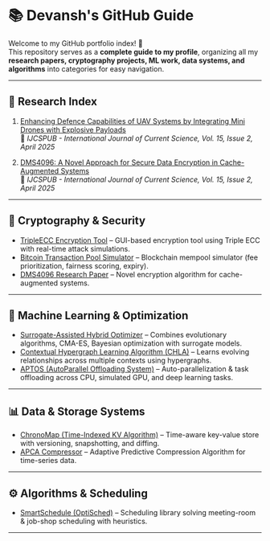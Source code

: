 # 📚 Devansh's GitHub Guide

Welcome to my GitHub portfolio index! 🚀  
This repository serves as a **complete guide to my profile**, organizing all my **research papers, cryptography projects, ML work, data systems, and algorithms** into categories for easy navigation.  

---

## 🧪 Research Index
1. [Enhancing Defence Capabilities of UAV Systems by Integrating Mini Drones with Explosive Payloads](https://github.com/Devansh-567/Research-Paper---UAV-system)  
   📄 *IJCSPUB - International Journal of Current Science, Vol. 15, Issue 2, April 2025*  

2. [DMS4096: A Novel Approach for Secure Data Encryption in Cache-Augmented Systems](https://github.com/Devansh-567/Research-Paper---DMS4096)  
   📄 *IJCSPUB - International Journal of Current Science, Vol. 15, Issue 2, April 2025*  

---

## 🔐 Cryptography & Security
- [TripleECC Encryption Tool](https://github.com/Devansh-567/TripleECC-Encryption-Tool) – GUI-based encryption tool using Triple ECC with real-time attack simulations.  
- [Bitcoin Transaction Pool Simulator](https://github.com/Devansh-567/Bitcoin-transaction-pool-simulator) – Blockchain mempool simulator (fee prioritization, fairness scoring, expiry).  
- [DMS4096 Research Paper](https://github.com/Devansh-567/Research-Paper---DMS4096) – Novel encryption algorithm for cache-augmented systems.  

---

## 🤖 Machine Learning & Optimization
- [Surrogate-Assisted Hybrid Optimizer](https://github.com/Devansh-567/Surrogate-Assisted-Hybrid-Optimizer) – Combines evolutionary algorithms, CMA-ES, Bayesian optimization with surrogate models.  
- [Contextual Hypergraph Learning Algorithm (CHLA)](https://github.com/Devansh-567/contextual-relationship-learning-algorithm) – Learns evolving relationships across multiple contexts using hypergraphs.  
- [APTOS (AutoParallel Offloading System)](https://github.com/Devansh-567/APTOS-AutoParallel-Offloading) – Auto-parallelization & task offloading across CPU, simulated GPU, and deep learning tasks.  

---

## 📊 Data & Storage Systems
- [ChronoMap (Time-Indexed KV Algorithm)](https://github.com/Devansh-567/time-indexed-kv-algorithm-CHRONOMAP) – Time-aware key-value store with versioning, snapshotting, and diffing.  
- [APCA Compressor](https://github.com/Devansh-567/APCA-Compressor) – Adaptive Predictive Compression Algorithm for time-series data.  

---

## ⚙️ Algorithms & Scheduling
- [SmartSchedule (OptiSched)](https://github.com/Devansh-567/SmartSchedule-using-greedy-and-heuristic-algorithms) – Scheduling library solving meeting-room & job-shop scheduling with heuristics.  

---


